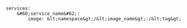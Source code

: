 <!-- layout:code post: building-your-service_image -->

```

services:
    &#60;service_name&#62;:
        image: &lt;namespace&gt;/&lt;image_name&gt;:/&lt;tag&gt;

```
